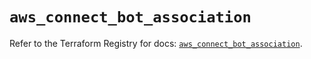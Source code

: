 # `aws_connect_bot_association`

Refer to the Terraform Registry for docs: [`aws_connect_bot_association`](https://registry.terraform.io/providers/hashicorp/aws/5.78.0/docs/resources/connect_bot_association).
